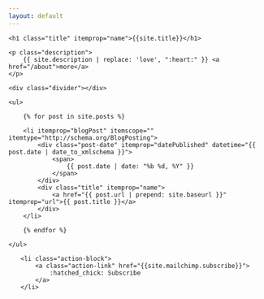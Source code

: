 ```yaml
---
layout: default
---
```


<section itemscope="" itemtype="http://schema.org/Blog">

    <h1 class="title" itemprop="name">{{site.title}}</h1>

    <p class="description">
        {{ site.description | replace: 'love', ":heart:" }} <a href="/about">more</a>
    </p>

    <div class="divider"></div>

    <ul>

        {% for post in site.posts %}

        <li itemprop="blogPost" itemscope="" itemtype="http://schema.org/BlogPosting">
            <div class="post-date" itemprop="datePublished" datetime="{{ post.date | date_to_xmlschema }}">
                <span>
                    {{ post.date | date: "%b %d, %Y" }}
                </span>
            </div>
            <div class="title" itemprop="name">
                <a href="{{ post.url | prepend: site.baseurl }}" itemprop="url">{{ post.title }}</a>
            </div>
        </li>

        {% endfor %}

    </ul>

</section>



<ul class="action">

    <li class="action-block">
        <a class="action-link" href="{{site.mailchimp.subscribe}}">
            :hatched_chick: Subscribe
        </a>
    </li>
</ul>
